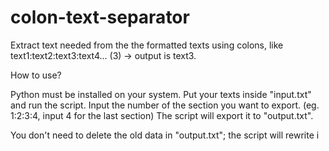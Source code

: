 # colon-text-separator
Extract text needed from the the formatted texts using colons, like text1:text2:text3:text4... (3) -> output is text3.


How to use?

Python must be installed on your system.
Put your texts inside "input.txt" and run the script.
Input the number of the section you want to export. (eg. 1:2:3:4, input 4 for the last section)
The script will export it to "output.txt".

You don't need to delete the old data in "output.txt"; the script will rewrite i
